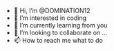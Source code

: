 - 👋 Hi, I’m @DOMINATION12
- 👀 I’m interested in coding
- 🌱 I’m currently learning from you
- 💞️ I’m looking to collaborate on ...
- 📫 How to reach me what to do

<!---
DOMINATION12/DOMINATION12 is a ✨ special ✨ repository because its `README.md` (this file) appears on your GitHub profile.
You can click the Preview link to take a look at your changes.
--->
